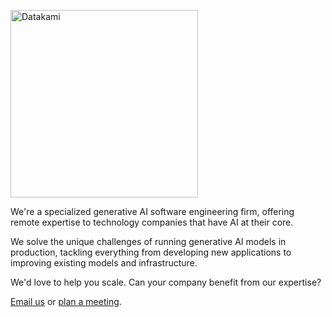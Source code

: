 <p align="left">
  <a href="https://datakami.nl">
    <img alt="Datakami" width=300 src="https://datakami.nl/logo.svg">
  </a>
</p>

We're a specialized generative AI software engineering firm, offering remote expertise to technology companies that have AI at their core.

We solve the unique challenges of running generative AI models in production, tackling everything from developing new applications to improving existing models and infrastructure.

We'd love to help you scale. Can your company benefit from our expertise?

[Email us](mailto:hello@datakami.nl) or [plan a meeting](https://calendly.com/datakami).

